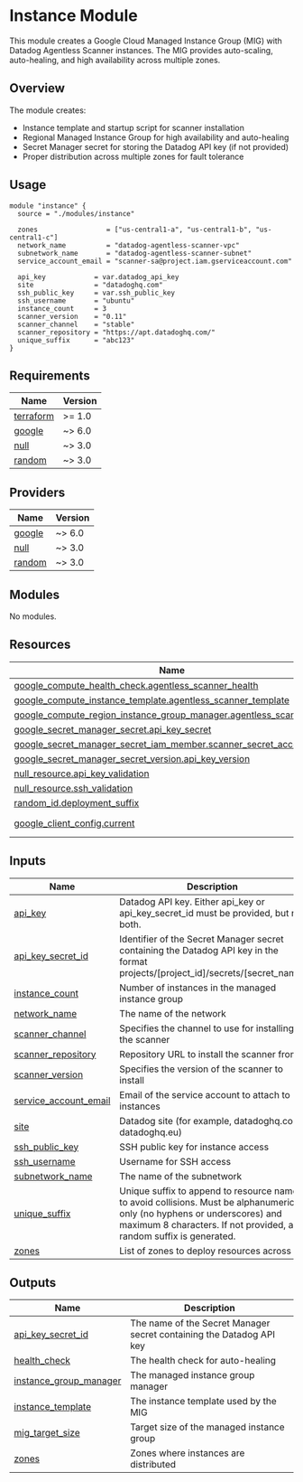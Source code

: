 # Instance Module

This module creates a Google Cloud Managed Instance Group (MIG) with Datadog Agentless Scanner instances. The MIG provides auto-scaling, auto-healing, and high availability across multiple zones.

## Overview

The module creates:
- Instance template and startup script for scanner installation
- Regional Managed Instance Group for high availability and auto-healing
- Secret Manager secret for storing the Datadog API key (if not provided)
- Proper distribution across multiple zones for fault tolerance

## Usage

```hcl
module "instance" {
  source = "./modules/instance"

  zones                 = ["us-central1-a", "us-central1-b", "us-central1-c"]
  network_name          = "datadog-agentless-scanner-vpc"
  subnetwork_name       = "datadog-agentless-scanner-subnet"
  service_account_email = "scanner-sa@project.iam.gserviceaccount.com"
  
  api_key            = var.datadog_api_key
  site               = "datadoghq.com"
  ssh_public_key     = var.ssh_public_key
  ssh_username       = "ubuntu"
  instance_count     = 3
  scanner_version    = "0.11"
  scanner_channel    = "stable"
  scanner_repository = "https://apt.datadoghq.com/"
  unique_suffix      = "abc123"
}
```

<!-- BEGIN_TF_DOCS -->
## Requirements

| Name | Version |
|------|---------|
| <a name="requirement_terraform"></a> [terraform](#requirement\_terraform) | >= 1.0 |
| <a name="requirement_google"></a> [google](#requirement\_google) | ~> 6.0 |
| <a name="requirement_null"></a> [null](#requirement\_null) | ~> 3.0 |
| <a name="requirement_random"></a> [random](#requirement\_random) | ~> 3.0 |

## Providers

| Name | Version |
|------|---------|
| <a name="provider_google"></a> [google](#provider\_google) | ~> 6.0 |
| <a name="provider_null"></a> [null](#provider\_null) | ~> 3.0 |
| <a name="provider_random"></a> [random](#provider\_random) | ~> 3.0 |

## Modules

No modules.

## Resources

| Name | Type |
|------|------|
| [google_compute_health_check.agentless_scanner_health](https://registry.terraform.io/providers/hashicorp/google/latest/docs/resources/compute_health_check) | resource |
| [google_compute_instance_template.agentless_scanner_template](https://registry.terraform.io/providers/hashicorp/google/latest/docs/resources/compute_instance_template) | resource |
| [google_compute_region_instance_group_manager.agentless_scanner_mig](https://registry.terraform.io/providers/hashicorp/google/latest/docs/resources/compute_region_instance_group_manager) | resource |
| [google_secret_manager_secret.api_key_secret](https://registry.terraform.io/providers/hashicorp/google/latest/docs/resources/secret_manager_secret) | resource |
| [google_secret_manager_secret_iam_member.scanner_secret_access](https://registry.terraform.io/providers/hashicorp/google/latest/docs/resources/secret_manager_secret_iam_member) | resource |
| [google_secret_manager_secret_version.api_key_version](https://registry.terraform.io/providers/hashicorp/google/latest/docs/resources/secret_manager_secret_version) | resource |
| [null_resource.api_key_validation](https://registry.terraform.io/providers/hashicorp/null/latest/docs/resources/resource) | resource |
| [null_resource.ssh_validation](https://registry.terraform.io/providers/hashicorp/null/latest/docs/resources/resource) | resource |
| [random_id.deployment_suffix](https://registry.terraform.io/providers/hashicorp/random/latest/docs/resources/id) | resource |
| [google_client_config.current](https://registry.terraform.io/providers/hashicorp/google/latest/docs/data-sources/client_config) | data source |

## Inputs

| Name | Description | Type | Default | Required |
|------|-------------|------|---------|:--------:|
| <a name="input_api_key"></a> [api\_key](#input\_api\_key) | Datadog API key. Either api\_key or api\_key\_secret\_id must be provided, but not both. | `string` | `null` | no |
| <a name="input_api_key_secret_id"></a> [api\_key\_secret\_id](#input\_api\_key\_secret\_id) | Identifier of the Secret Manager secret containing the Datadog API key in the format projects/[project\_id]/secrets/[secret\_name] | `string` | `null` | no |
| <a name="input_instance_count"></a> [instance\_count](#input\_instance\_count) | Number of instances in the managed instance group | `number` | `1` | no |
| <a name="input_network_name"></a> [network\_name](#input\_network\_name) | The name of the network | `string` | n/a | yes |
| <a name="input_scanner_channel"></a> [scanner\_channel](#input\_scanner\_channel) | Specifies the channel to use for installing the scanner | `string` | n/a | yes |
| <a name="input_scanner_repository"></a> [scanner\_repository](#input\_scanner\_repository) | Repository URL to install the scanner from. | `string` | n/a | yes |
| <a name="input_scanner_version"></a> [scanner\_version](#input\_scanner\_version) | Specifies the version of the scanner to install | `string` | n/a | yes |
| <a name="input_service_account_email"></a> [service\_account\_email](#input\_service\_account\_email) | Email of the service account to attach to instances | `string` | n/a | yes |
| <a name="input_site"></a> [site](#input\_site) | Datadog site (for example, datadoghq.com, datadoghq.eu) | `string` | n/a | yes |
| <a name="input_ssh_public_key"></a> [ssh\_public\_key](#input\_ssh\_public\_key) | SSH public key for instance access | `string` | `null` | no |
| <a name="input_ssh_username"></a> [ssh\_username](#input\_ssh\_username) | Username for SSH access | `string` | `null` | no |
| <a name="input_subnetwork_name"></a> [subnetwork\_name](#input\_subnetwork\_name) | The name of the subnetwork | `string` | n/a | yes |
| <a name="input_unique_suffix"></a> [unique\_suffix](#input\_unique\_suffix) | Unique suffix to append to resource names to avoid collisions. Must be alphanumeric only (no hyphens or underscores) and maximum 8 characters. If not provided, a random suffix is generated. | `string` | `""` | no |
| <a name="input_zones"></a> [zones](#input\_zones) | List of zones to deploy resources across | `list(string)` | n/a | yes |

## Outputs

| Name | Description |
|------|-------------|
| <a name="output_api_key_secret_id"></a> [api\_key\_secret\_id](#output\_api\_key\_secret\_id) | The name of the Secret Manager secret containing the Datadog API key |
| <a name="output_health_check"></a> [health\_check](#output\_health\_check) | The health check for auto-healing |
| <a name="output_instance_group_manager"></a> [instance\_group\_manager](#output\_instance\_group\_manager) | The managed instance group manager |
| <a name="output_instance_template"></a> [instance\_template](#output\_instance\_template) | The instance template used by the MIG |
| <a name="output_mig_target_size"></a> [mig\_target\_size](#output\_mig\_target\_size) | Target size of the managed instance group |
| <a name="output_zones"></a> [zones](#output\_zones) | Zones where instances are distributed |
<!-- END_TF_DOCS -->